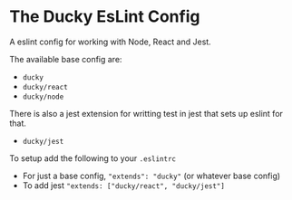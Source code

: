 # The Ducky EsLint Config

A eslint config for working with Node, React and Jest.

The available base config are:

- `ducky`
- `ducky/react`
- `ducky/node`

There is also a jest extension for writting test in jest that sets up eslint for that.

- `ducky/jest`

To setup add the following to your `.eslintrc`

- For just a base config, `"extends": "ducky"` (or whatever base config)
- To add jest `"extends: ["ducky/react", "ducky/jest"]`

